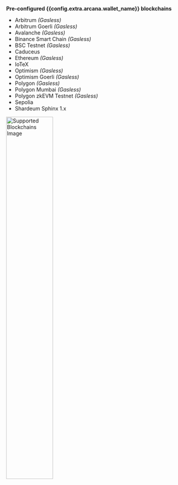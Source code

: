 <!--**Configured Blockchain Networks (Default)**:-->

**Pre-configured {{config.extra.arcana.wallet_name}} blockchains**

* Arbitrum  *(Gasless)*
* Arbitrum Goerli *(Gasless)*
* Avalanche *(Gasless)*
* Binance Smart Chain *(Gasless)*
* BSC Testnet *(Gasless)*
* Caduceus
* Ethereum *(Gasless)*
* IoTeX
* Optimism *(Gasless)*
* Optimism Goerli *(Gasless)*
* Polygon *(Gasless)*
* Polygon Mumbai *(Gasless)*
* Polygon zkEVM Testnet *(Gasless)*
* Sepolia
* Shardeum Sphinx 1.x

<img src="/img/an_wallet_default_chain_list.png" alt="Supported Blockchains Image" width="50%" class="an-screenshots"/>